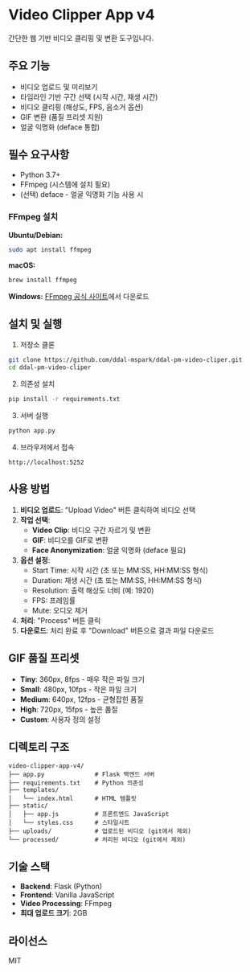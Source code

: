 # Video Clipper App v4

간단한 웹 기반 비디오 클리핑 및 변환 도구입니다.

## 주요 기능

- 비디오 업로드 및 미리보기
- 타임라인 기반 구간 선택 (시작 시간, 재생 시간)
- 비디오 클리핑 (해상도, FPS, 음소거 옵션)
- GIF 변환 (품질 프리셋 지원)
- 얼굴 익명화 (deface 통합)

## 필수 요구사항

- Python 3.7+
- FFmpeg (시스템에 설치 필요)
- (선택) deface - 얼굴 익명화 기능 사용 시

### FFmpeg 설치

**Ubuntu/Debian:**
```bash
sudo apt install ffmpeg
```

**macOS:**
```bash
brew install ffmpeg
```

**Windows:**
[FFmpeg 공식 사이트](https://ffmpeg.org/download.html)에서 다운로드

## 설치 및 실행

1. 저장소 클론
```bash
git clone https://github.com/ddal-mspark/ddal-pm-video-cliper.git
cd ddal-pm-video-cliper
```

2. 의존성 설치
```bash
pip install -r requirements.txt
```

3. 서버 실행
```bash
python app.py
```

4. 브라우저에서 접속
```
http://localhost:5252
```

## 사용 방법

1. **비디오 업로드**: "Upload Video" 버튼 클릭하여 비디오 선택
2. **작업 선택**:
   - **Video Clip**: 비디오 구간 자르기 및 변환
   - **GIF**: 비디오를 GIF로 변환
   - **Face Anonymization**: 얼굴 익명화 (deface 필요)
3. **옵션 설정**:
   - Start Time: 시작 시간 (초 또는 MM:SS, HH:MM:SS 형식)
   - Duration: 재생 시간 (초 또는 MM:SS, HH:MM:SS 형식)
   - Resolution: 출력 해상도 너비 (예: 1920)
   - FPS: 프레임률
   - Mute: 오디오 제거
4. **처리**: "Process" 버튼 클릭
5. **다운로드**: 처리 완료 후 "Download" 버튼으로 결과 파일 다운로드

## GIF 품질 프리셋

- **Tiny**: 360px, 8fps - 매우 작은 파일 크기
- **Small**: 480px, 10fps - 작은 파일 크기
- **Medium**: 640px, 12fps - 균형잡힌 품질
- **High**: 720px, 15fps - 높은 품질
- **Custom**: 사용자 정의 설정

## 디렉토리 구조

```
video-clipper-app-v4/
├── app.py              # Flask 백엔드 서버
├── requirements.txt    # Python 의존성
├── templates/
│   └── index.html      # HTML 템플릿
├── static/
│   ├── app.js          # 프론트엔드 JavaScript
│   └── styles.css      # 스타일시트
├── uploads/            # 업로드된 비디오 (git에서 제외)
└── processed/          # 처리된 비디오 (git에서 제외)
```

## 기술 스택

- **Backend**: Flask (Python)
- **Frontend**: Vanilla JavaScript
- **Video Processing**: FFmpeg
- **최대 업로드 크기**: 2GB

## 라이선스

MIT
